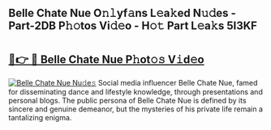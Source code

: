 ## Belle Chate Nue O𝚗𝚕yf𝚊ns L𝚎a𝚔ed N𝚞𝚍es - Part-2DB P𝚑𝚘tos Vi𝚍𝚎o - H𝚘𝚝 Part L𝚎a𝚔s 5I3KF

# <h2><a href="http://kfbddnd.oniu.top/?m=Belle+Chate+Nue">🔗👉 🔴 Belle Chate Nue P𝚑ot𝚘𝚜 V𝚒d𝚎o</a></h2>

[![Belle Chate Nue Nu𝚍e𝚜](https://i.imgur.com/0qMVB7G.gif)](http://kfbddnd.oniu.top/?m=Belle+Chate+Nue)
Social media influencer Belle Chate Nue, famed for disseminating dance and lifestyle knowledge, through presentations and personal blogs. The public persona of Belle Chate Nue is defined by its sincere and genuine demeanor, but the mysteries of his private life remain a tantalizing enigma.  
